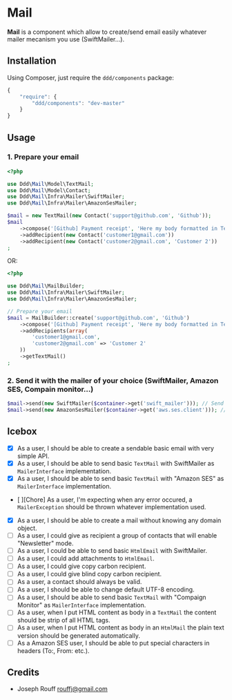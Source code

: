 # Mail #


**Mail** is a component which allow to create/send email easily whatever mailer
mecanism you use (SwiftMailer...).

## Installation ##

Using Composer, just require the `ddd/components` package:

``` javascript
{
    "require": {
        "ddd/components": "dev-master"
    }
}
```

## Usage ##

### 1. Prepare your email ###

```php
<?php

use Ddd\Mail\Model\TextMail;
use Ddd\Mail\Model\Contact;
use Ddd\Mail\Infra\Mailer\SwiftMailer;
use Ddd\Mail\Infra\Mailer\AmazonSesMailer;

$mail = new TextMail(new Contact('support@github.com', 'Github'));
$mail
    ->compose('[Github] Payment receipt', 'Here my body formatted in Text format')
    ->addRecipient(new Contact('customer1@gmail.com'))
    ->addRecipient(new Contact('customer2@gmail.com', 'Customer 2'))
;
```

OR:

```php
<?php

use Ddd\Mail\MailBuilder;
use Ddd\Mail\Infra\Mailer\SwiftMailer;
use Ddd\Mail\Infra\Mailer\AmazonSesMailer;

// Prepare your email
$mail = MailBuilder::create('support@github.com', 'Github')
    ->compose('[Github] Payment receipt', 'Here my body formatted in Text format')
    ->addRecipients(array(
        'customer1@gmail.com',
        'customer2@gmail.com' => 'Customer 2'
    ))
    ->getTextMail()
;
```

### 2. Send it with the mailer of your choice (SwiftMailer, Amazon SES, Compain monitor...) ###

```php
$mail->send(new SwiftMailer($container->get('swift_mailer'))); // Send email with SwiftMailer.
$mail->send(new AmazonSesMailer($container->get('aws.ses.client'))); // Send same email with Amazon SES.
```

Icebox
------

* [x] As a user, I should be able to create a sendable basic email with very simple API.
* [x] As a user, I should be able to send basic `TextMail` with SwiftMailer as `MailerInterface` implementation.
* [x] As a user, I should be able to send basic `TextMail` with "Amazon SES" as `MailerInterface` implementation.
* [ ][Chore] As a user, I'm expecting when any error occured, a `MailerException` should be thrown whatever implementation used.
* [x] As a user, I should be able to create a mail without knowing any domain object.
* [ ] As a user, I could give as recipient a group of contacts that will enable "Newsletter" mode.
* [ ] As a user, I could be able to send basic `HtmlEmail` with SwiftMailer.
* [ ] As a user, I could add attachments to `HtmlEmail`.
* [ ] As a user, I could give copy carbon recipient.
* [ ] As a user, I could give blind copy carbon recipient.
* [ ] As a user, a contact should always be valid.
* [ ] As a user, I should be able to change default UTF-8 encoding.
* [ ] As a user, I should be able to send basic `TextMail` with "Compaign Monitor" as `MailerInterface` implementation.
* [ ] As a user, when I put HTML content as body in a `TextMail` the content should be strip of all HTML tags.
* [ ] As a user, when I put HTML content as body in an `HtmlMail` the plain text version should be generated automatically.
* [ ] As a Amazon SES user, I should be able to put special characters in headers (To:, From: etc.).

Credits
-------

- Joseph Rouff <rouffj@gmail.com>
